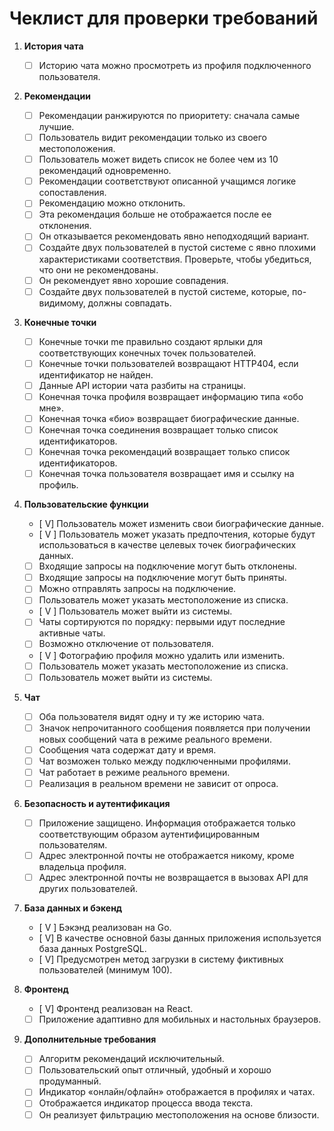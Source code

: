 # Чеклист для проверки требований

1. **История чата**
   - [ ] Историю чата можно просмотреть из профиля подключенного пользователя.

2. **Рекомендации**
   - [ ] Рекомендации ранжируются по приоритету: сначала самые лучшие.
   - [ ] Пользователь видит рекомендации только из своего местоположения.
   - [ ] Пользователь может видеть список не более чем из 10 рекомендаций одновременно.
   - [ ] Рекомендации соответствуют описанной учащимся логике сопоставления.
   - [ ] Рекомендацию можно отклонить.
   - [ ] Эта рекомендация больше не отображается после ее отклонения.
   - [ ] Он отказывается рекомендовать явно неподходящий вариант.
   - [ ] Создайте двух пользователей в пустой системе с явно плохими характеристиками соответствия. Проверьте, чтобы убедиться, что они не рекомендованы.
   - [ ] Он рекомендует явно хорошие совпадения.
   - [ ] Создайте двух пользователей в пустой системе, которые, по-видимому, должны совпадать.

3. **Конечные точки**
   - [ ] Конечные точки me правильно создают ярлыки для соответствующих конечных точек пользователей.
   - [ ] Конечные точки пользователей возвращают HTTP404, если идентификатор не найден.
   - [ ] Данные API истории чата разбиты на страницы.
   - [ ] Конечная точка профиля возвращает информацию типа «обо мне».
   - [ ] Конечная точка «био» возвращает биографические данные.
   - [ ] Конечная точка соединения возвращает только список идентификаторов.
   - [ ] Конечная точка рекомендаций возвращает только список идентификаторов.
   - [ ] Конечная точка пользователя возвращает имя и ссылку на профиль.

4. **Пользовательские функции**
   - [ V] Пользователь может изменить свои биографические данные.
   - [ V ] Пользователь может указать предпочтения, которые будут использоваться в качестве целевых точек биографических данных.
   - [ ] Входящие запросы на подключение могут быть отклонены.
   - [ ] Входящие запросы на подключение могут быть приняты.
   - [ ] Можно отправлять запросы на подключение.
   - [ ] Пользователь может указать местоположение из списка.
   - [ V ] Пользователь может выйти из системы.
   - [ ] Чаты сортируются по порядку: первыми идут последние активные чаты.
   - [ ] Возможно отключение от пользователя.
   - [ V ] Фотографию профиля можно удалить или изменить.
   - [ ] Пользователь может указать местоположение из списка.
   - [ ] Пользователь может выйти из системы.

5. **Чат**
   - [ ] Оба пользователя видят одну и ту же историю чата.
   - [ ] Значок непрочитанного сообщения появляется при получении новых сообщений чата в режиме реального времени.
   - [ ] Сообщения чата содержат дату и время.
   - [ ] Чат возможен только между подключенными профилями.
   - [ ] Чат работает в режиме реального времени.
   - [ ] Реализация в реальном времени не зависит от опроса.

6. **Безопасность и аутентификация**
   - [ ] Приложение защищено. Информация отображается только соответствующим образом аутентифицированным пользователям.
   - [ ] Адрес электронной почты не отображается никому, кроме владельца профиля.
   - [ ] Адрес электронной почты не возвращается в вызовах API для других пользователей.

7. **База данных и бэкенд**
   - [ V ] Бэкэнд реализован на Go.
   - [ V] В качестве основной базы данных приложения используется база данных PostgreSQL.
   - [ V] Предусмотрен метод загрузки в систему фиктивных пользователей (минимум 100).

8. **Фронтенд**
   - [ V] Фронтенд реализован на React.
   - [ ] Приложение адаптивно для мобильных и настольных браузеров.

9. **Дополнительные требования**
   - [ ] Алгоритм рекомендаций исключительный.
   - [ ] Пользовательский опыт отличный, удобный и хорошо продуманный.
   - [ ] Индикатор «онлайн/офлайн» отображается в профилях и чатах.
   - [ ] Отображается индикатор процесса ввода текста.
   - [ ] Он реализует фильтрацию местоположения на основе близости. 